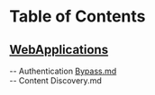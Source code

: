 # Table of Contents<br>
## [WebApplications](https://github.com/cse001/Programming/tree/main/WebApplications)<br>
-- Authentication [Bypass.md](https://github.com/cse001/Programming/tree/main/Bypass.md)<br>
-- Content Discovery.md<br>
